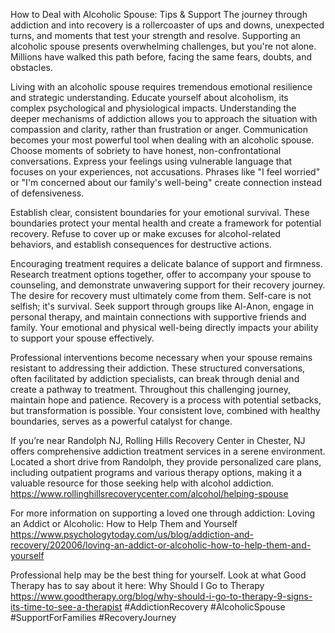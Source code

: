 How to Deal with Alcoholic Spouse: Tips & Support
The journey through addiction and into recovery is a rollercoaster of ups and downs, unexpected turns, and moments that test your strength and resolve. Supporting an alcoholic spouse presents overwhelming challenges, but you're not alone. Millions have walked this path before, facing the same fears, doubts, and obstacles.

Living with an alcoholic spouse requires tremendous emotional resilience and strategic understanding. Educate yourself about alcoholism, its complex psychological and physiological impacts. Understanding the deeper mechanisms of addiction allows you to approach the situation with compassion and clarity, rather than frustration or anger.
Communication becomes your most powerful tool when dealing with an alcoholic spouse. Choose moments of sobriety to have honest, non-confrontational conversations. Express your feelings using vulnerable language that focuses on your experiences, not accusations. Phrases like "I feel worried" or "I'm concerned about our family's well-being" create connection instead of defensiveness.

Establish clear, consistent boundaries for your emotional survival. These boundaries protect your mental health and create a framework for potential recovery. Refuse to cover up or make excuses for alcohol-related behaviors, and establish consequences for destructive actions.

Encouraging treatment requires a delicate balance of support and firmness. Research treatment options together, offer to accompany your spouse to counseling, and demonstrate unwavering support for their recovery journey. The desire for recovery must ultimately come from them.
Self-care is not selfish; it's survival. Seek support through groups like Al-Anon, engage in personal therapy, and maintain connections with supportive friends and family. Your emotional and physical well-being directly impacts your ability to support your spouse effectively.

Professional interventions become necessary when your spouse remains resistant to addressing their addiction. These structured conversations, often facilitated by addiction specialists, can break through denial and create a pathway to treatment.
Throughout this challenging journey, maintain hope and patience. Recovery is a process with potential setbacks, but transformation is possible. Your consistent love, combined with healthy boundaries, serves as a powerful catalyst for change.

If you’re near Randolph NJ, Rolling Hills Recovery Center in Chester, NJ offers comprehensive addiction treatment services in a serene environment. Located a short drive from Randolph, they provide personalized care plans, including outpatient programs and various therapy options, making it a valuable resource for those seeking help with alcohol addiction.
https://www.rollinghillsrecoverycenter.com/alcohol/helping-spouse

For more information on supporting a loved one through addiction: Loving an Addict or Alcoholic: How to Help Them and Yourself https://www.psychologytoday.com/us/blog/addiction-and-recovery/202006/loving-an-addict-or-alcoholic-how-to-help-them-and-yourself

Professional help may be the best thing for yourself. Look at what Good Therapy has to say about it here: Why Should I Go to Therapy https://www.goodtherapy.org/blog/why-should-i-go-to-therapy-9-signs-its-time-to-see-a-therapist
#AddictionRecovery #AlcoholicSpouse #SupportForFamilies #RecoveryJourney
